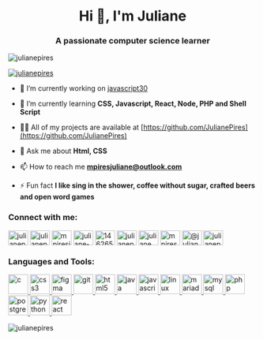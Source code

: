 <h1 align="center">Hi 👋, I'm Juliane</h1>
<h3 align="center">A passionate computer science learner</h3>

<p align="left"> <img src="https://komarev.com/ghpvc/?username=julianepires&label=Profile%20views&color=0e75b6&style=flat" alt="julianepires" /> </p>

<p align="left"> <a href="https://github.com/ryo-ma/github-profile-trophy"><img src="https://github-profile-trophy.vercel.app/?username=julianepires" alt="julianepires" /></a> </p>

- 🔭 I’m currently working on [javascript30](https://github.com/JulianePires/javascript30)

- 🌱 I’m currently learning **CSS, Javascript, React, Node, PHP and Shell Script**

- 👨‍💻 All of my projects are available at [https://github.com/JulianePires](https://github.com/JulianePires)

- 💬 Ask me about **Html, CSS**

- 📫 How to reach me **mpiresjuliane@outlook.com**

- ⚡ Fun fact **I like sing in the shower, coffee without sugar, crafted beers and open word games**

<h3 align="left">Connect with me:</h3>
<p align="left">
<a href="https://codepen.io/julianepires" target="blank"><img align="center" src="https://cdn.jsdelivr.net/npm/simple-icons@3.0.1/icons/codepen.svg" alt="julianepires" height="30" width="40" /></a>
<a href="https://dev.to/julianepires" target="blank"><img align="center" src="https://cdn.jsdelivr.net/npm/simple-icons@3.0.1/icons/dev-dot-to.svg" alt="julianepires" height="30" width="40" /></a>
<a href="https://twitter.com/mpiresjuliane" target="blank"><img align="center" src="https://cdn.jsdelivr.net/npm/simple-icons@3.0.1/icons/twitter.svg" alt="mpiresjuliane" height="30" width="40" /></a>
<a href="https://linkedin.com/in/juliane-pires" target="blank"><img align="center" src="https://cdn.jsdelivr.net/npm/simple-icons@3.0.1/icons/linkedin.svg" alt="juliane-pires" height="30" width="40" /></a>
<a href="https://stackoverflow.com/users/14626503" target="blank"><img align="center" src="https://cdn.jsdelivr.net/npm/simple-icons@3.0.1/icons/stackoverflow.svg" alt="14626503" height="30" width="40" /></a>
<a href="https://codesandbox.com/julianepires" target="blank"><img align="center" src="https://cdn.jsdelivr.net/npm/simple-icons@3.0.1/icons/codesandbox.svg" alt="julianepires" height="30" width="40" /></a>
<a href="https://fb.com/juliane pires" target="blank"><img align="center" src="https://cdn.jsdelivr.net/npm/simple-icons@3.0.1/icons/facebook.svg" alt="juliane pires" height="30" width="40" /></a>
<a href="https://instagram.com/mpires.juliane" target="blank"><img align="center" src="https://cdn.jsdelivr.net/npm/simple-icons@3.0.1/icons/instagram.svg" alt="mpires.juliane" height="30" width="40" /></a>
<a href="https://medium.com/@julianempires" target="blank"><img align="center" src="https://cdn.jsdelivr.net/npm/simple-icons@3.0.1/icons/medium.svg" alt="@julianempires" height="30" width="40" /></a>
<a href="https://www.codechef.com/users/julianepires" target="blank"><img align="center" src="https://cdn.jsdelivr.net/npm/simple-icons@3.1.0/icons/codechef.svg" alt="julianepires" height="30" width="40" /></a>
</p>

<h3 align="left">Languages and Tools:</h3>
<p align="left"> <a href="https://www.cprogramming.com/" target="_blank"> <img src="https://devicons.github.io/devicon/devicon.git/icons/c/c-original.svg" alt="c" width="40" height="40"/> </a> <a href="https://www.w3schools.com/css/" target="_blank"> <img src="https://devicons.github.io/devicon/devicon.git/icons/css3/css3-original-wordmark.svg" alt="css3" width="40" height="40"/> </a> <a href="https://www.figma.com/" target="_blank"> <img src="https://www.vectorlogo.zone/logos/figma/figma-icon.svg" alt="figma" width="40" height="40"/> </a> <a href="https://git-scm.com/" target="_blank"> <img src="https://www.vectorlogo.zone/logos/git-scm/git-scm-icon.svg" alt="git" width="40" height="40"/> </a> <a href="https://www.w3.org/html/" target="_blank"> <img src="https://devicons.github.io/devicon/devicon.git/icons/html5/html5-original-wordmark.svg" alt="html5" width="40" height="40"/> </a> <a href="https://www.java.com" target="_blank"> <img src="https://devicons.github.io/devicon/devicon.git/icons/java/java-original-wordmark.svg" alt="java" width="40" height="40"/> </a> <a href="https://developer.mozilla.org/en-US/docs/Web/JavaScript" target="_blank"> <img src="https://devicons.github.io/devicon/devicon.git/icons/javascript/javascript-original.svg" alt="javascript" width="40" height="40"/> </a> <a href="https://www.linux.org/" target="_blank"> <img src="https://devicons.github.io/devicon/devicon.git/icons/linux/linux-original.svg" alt="linux" width="40" height="40"/> </a> <a href="https://mariadb.org/" target="_blank"> <img src="https://www.vectorlogo.zone/logos/mariadb/mariadb-icon.svg" alt="mariadb" width="40" height="40"/> </a> <a href="https://www.mysql.com/" target="_blank"> <img src="https://devicons.github.io/devicon/devicon.git/icons/mysql/mysql-original-wordmark.svg" alt="mysql" width="40" height="40"/> </a> <a href="https://www.php.net" target="_blank"> <img src="https://devicons.github.io/devicon/devicon.git/icons/php/php-original.svg" alt="php" width="40" height="40"/> </a> <a href="https://www.postgresql.org" target="_blank"> <img src="https://devicons.github.io/devicon/devicon.git/icons/postgresql/postgresql-original-wordmark.svg" alt="postgresql" width="40" height="40"/> </a> <a href="https://www.python.org" target="_blank"> <img src="https://devicons.github.io/devicon/devicon.git/icons/python/python-original.svg" alt="python" width="40" height="40"/> </a> <a href="https://reactjs.org/" target="_blank"> <img src="https://devicons.github.io/devicon/devicon.git/icons/react/react-original-wordmark.svg" alt="react" width="40" height="40"/> </a> </p>

<p><img align="center" src="https://github-readme-stats.vercel.app/api/top-langs?username=julianepires&show_icons=true&locale=en&layout=compact" alt="julianepires" /></p>
